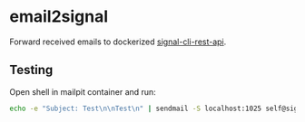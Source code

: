 # email2signal

Forward received emails to dockerized [signal-cli-rest-api](https://github.com/bbernhard/signal-cli-rest-api).

## Testing

Open shell in mailpit container and run:

```sh
echo -e "Subject: Test\n\nTest\n" | sendmail -S localhost:1025 self@signal.localdomain
```

